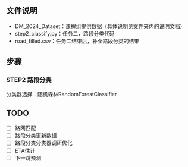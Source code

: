 ## 文件说明

- DM_2024_Dataset：课程组提供数据（具体说明见文件夹内的说明文档）
- step2_classify.py：任务二，路段分类代码
- road_filled.csv：任务二结束后，补全路段分类的结果

## 步骤

### STEP2 路段分类

分类器选择：随机森林RandomForestClassifier



## TODO

- [ ] 路网匹配
- [ ] 路段分类更新数据
- [ ] 路段分类分类器调研优化
- [ ] ETA估计
- [ ] 下一跳预测